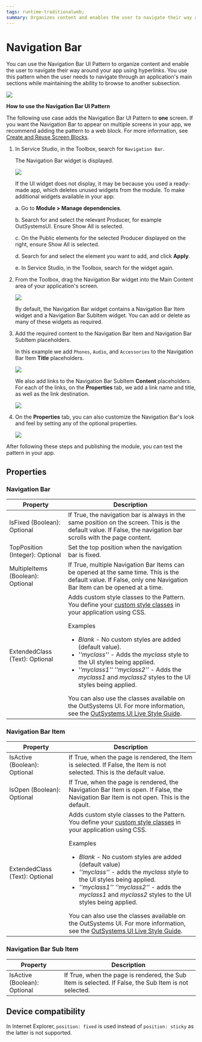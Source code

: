 ```yaml
---
tags: runtime-traditionalweb; 
summary: Organizes content and enables the user to navigate their way around your app using hyperlinks.
---
```


# Navigation Bar

You can use the Navigation Bar UI Pattern to organize content and enable the user to navigate their way around your app using hyperlinks. You use this pattern when the user needs to navigate through an application's main sections while maintaining the ability to browse to another subsection.

![](images/navigationbar-7-ss.png)

**How to use the Navigation Bar UI Pattern**

The following use case adds the Navigation Bar UI Pattern to **one** screen. If you want the Navigation Bar to appear on multiple screens in your app, we recommend adding the pattern to a web block. For more information, see [Create and Reuse Screen Blocks](../../../reuse/block-create-reuse.md).

1. In Service Studio, in the Toolbox, search for `Navigation Bar`.

    The Navigation Bar widget is displayed.

    ![](images/navigationbar-6-ss.png)

    If the UI widget does not display, it may be because you used a ready-made app, which deletes unused widgets from the module. To make additional widgets available in your app:

    a. Go to **Module > Manage dependencies**.

    b. Search for and select the relevant Producer, for example OutSystemsUI. Ensure Show All is selected. 

    c. On the Public elements for the selected Producer displayed on the right, ensure Show All is selected.
    
    d. Search for and select the element you want to add, and click **Apply**. 
    
    e. In Service Studio, in the Toolbox, search for the widget again.

1. From the Toolbox, drag the Navigation Bar widget into the Main Content area of your application's screen.

    ![](images/navigationbar-1-ss.png)

    By default, the Navigation Bar widget contains a Navigation Bar Item widget and a Navigation Bar SubItem widget. You can add or delete as many of these widgets as required.

1. Add the required content to the Navigation Bar Item and Navigation Bar SubItem placeholders.

    In this example we add `Phones`, `Audio`, and `Accessories` to the Navigation Bar Item **Title** placeholders.

    ![](images/navigationbar-12-ss.png)

    We also add links to the Navigation Bar SubItem **Content** placeholders. For each of the links, on the **Properties** tab, we add a link name and title, as well as the link destination.

    ![](images/navigationbar-9-ss.png)

1. On the **Properties** tab, you can also customize the Navigation Bar's look and feel by setting any of the optional properties.

    ![](images/navigationbar-3-ss.png)

After following these steps and publishing the module, you can test the pattern in your app.

## Properties

### Navigation Bar

| Property | Description |
|---|---|
| IsFixed (Boolean): Optional |  If True, the navigation bar is always in the same position on the screen. This is the default value. If False, the navigation bar scrolls with the page content. |  
| TopPosition (Integer): Optional  |  Set the top position when the navigation bar is fixed. |  
| MultipleItems (Boolean): Optional | If True, multiple Navigation Bar Items can be opened at the same time. This is the default value. If False, only one Navigation Bar Item can be opened at a time. |
| ExtendedClass (Text): Optional | Adds custom style classes to the Pattern. You define your [custom style classes](../../../look-feel/css.md) in your application using CSS. <p>Examples <ul><li>_Blank_ - No custom styles are added (default value).</li><li>_''myclass''_ - Adds the _myclass_ style to the UI styles being applied.</li><li>_''myclass1'' ''myclass2''_ - Adds the _myclass1_ and _myclass2_ styles to the UI styles being applied.</li></ul></p>You can also use the classes available on the OutSystems UI. For more information, see the [OutSystems UI Live Style Guide](https://outsystemsui.outsystems.com/StyleGuidePreview/Styles). |

### Navigation Bar Item

| Property | Description |
|---|---|
| IsActive (Boolean): Optional | If True, when the page is rendered, the Item is selected. If False, the Item is not selected. This is the default value. | 
| IsOpen (Boolean): Optional  |  If True, when the page is rendered, the Navigation Bar Item is open. If False, the Navigation Bar Item is not open. This is the default.| 
| ExtendedClass (Text): Optional | Adds custom style classes to the Pattern. You define your [custom style classes](../../../look-feel/css.md) in your application using CSS. <p>Examples <ul><li>_Blank_ - No custom styles are added (default value)</li><li>_''myclass''_ - adds the _myclass_ style to the UI styles being applied.</li><li>_''myclass1'' ''myclass2''_ - adds the _myclass1_ and _myclass2_ styles to the UI styles being applied.</li></ul></p>You can also use the classes available on the OutSystems UI. For more information, see the [OutSystems UI Live Style Guide](https://outsystemsui.outsystems.com/StyleGuidePreview/Styles). | 

### Navigation Bar Sub Item

| Property | Description |
|---|---|
| IsActive (Boolean): Optional  |  If True, when the page is rendered, the Sub Item is selected. If False, the Sub Item is not selected. |

## Device compatibility

In Internet Explorer, `position: fixed` is used instead of `position: sticky` as the latter is not supported.
